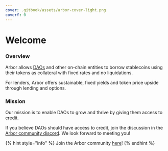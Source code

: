 ```yaml
---
cover: .gitbook/assets/arbor-cover-light.png
coverY: 0
---
```


# Welcome

### Overview

Arbor allows [DAOs](https://ethereum.org/en/dao/) and other on-chain entities to borrow stablecoins using their tokens as collateral with fixed rates and no liquidations.

For lenders, Arbor offers sustainable, fixed yields and token price upside through lending and options.

### Mission

Our mission is to enable DAOs to grow and thrive by giving them access to credit.

If you believe DAOs should have access to credit, join the discussion in the [Arbor community discord](https://discord.gg/T72Rdzu3). We look forward to meeting you!

{% hint style="info" %}
Join the Arbor community [here](https://discord.gg/T72Rdzu3)!
{% endhint %}
